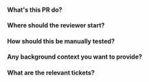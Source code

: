 #### What's this PR do?

#### Where should the reviewer start?

#### How should this be manually tested?

#### Any background context you want to provide?

#### What are the relevant tickets?

